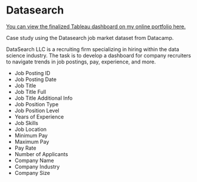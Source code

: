 # Datasearch

[You can view the finalized Tableau dashboard on my online portfolio here.](https://public.tableau.com/views/JobMarketDashboard/JobAnalytics?:language=en-US&:sid=&:redirect=auth&:display_count=n&:origin=viz_share_link)

Case study using the Datasearch job market dataset from Datacamp.

DataSearch LLC is a recruiting firm specializing in hiring within the data science industry. The task is to develop a dashboard for company recruiters to navigate trends in job postings, pay, experience, and more.

- Job Posting ID
- Job Posting Date
- Job Title
- Job Title Full
- Job Title Additional Info
- Job Position Type
- Job Position Level
- Years of Experience
- Job Skills
- Job Location
- Minimum Pay
- Maximum Pay
- Pay Rate
- Number of Applicants
- Company Name
- Company Industry
- Company Size
